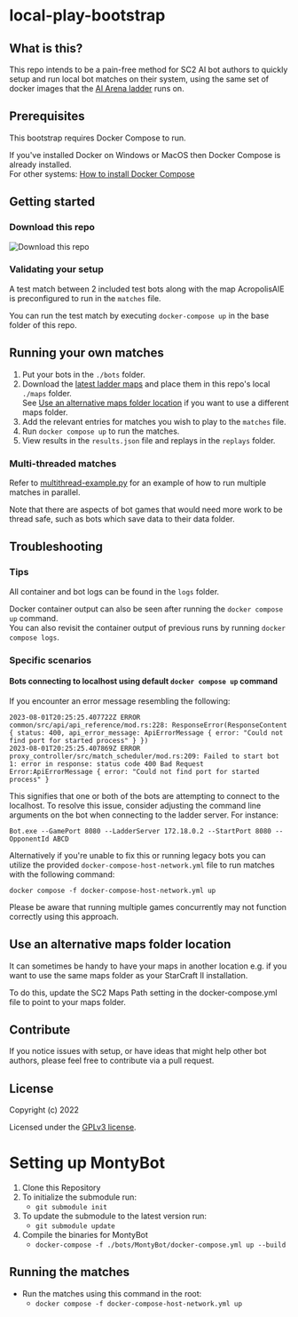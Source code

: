 # local-play-bootstrap

## What is this?

This repo intends to be a pain-free method for SC2 AI bot authors to quickly setup and run local bot matches on their system, using the same set of docker images that the [AI Arena ladder](https://aiarena.net) runs on.

## Prerequisites

This bootstrap requires Docker Compose to run.

If you've installed Docker on Windows or MacOS then Docker Compose is already installed.  
For other systems: [How to install Docker Compose](https://docs.docker.com/compose/install/)

## Getting started

### Download this repo

![Download this repo](img/download.png)

### Validating your setup

A test match between 2 included test bots along with the map AcropolisAIE is preconfigured to run in the `matches` file.

You can run the test match by executing `docker-compose up` in the base folder of this repo.

## Running your own matches

1. Put your bots in the `./bots` folder.
2. Download the [latest ladder maps](https://aiarena.net//wiki/maps/#wiki-toc-current-map-pool) and place them in this repo's local `./maps` folder.  
   See [Use an alternative maps folder location](#use-an-alternative-maps-folder-location) if you want to use a different maps folder.
3. Add the relevant entries for matches you wish to play to the `matches` file.
4. Run `docker compose up` to run the matches.
5. View results in the `results.json` file and replays in the `replays` folder.

### Multi-threaded matches

Refer to [multithread-example.py](./multithread-example.py) for an example of how to run multiple matches in parallel.

Note that there are aspects of bot games that would need more work to be thread safe,
such as bots which save data to their data folder.

## Troubleshooting

### Tips

All container and bot logs can be found in the `logs` folder.

Docker container output can also be seen after running the `docker compose up` command.  
You can also revisit the container output of previous runs by running `docker compose logs`.

### Specific scenarios

#### Bots connecting to localhost using default `docker compose up` command

If you encounter an error message resembling the following:

```
2023-08-01T20:25:25.407722Z ERROR common/src/api/api_reference/mod.rs:228: ResponseError(ResponseContent { status: 400, api_error_message: ApiErrorMessage { error: "Could not find port for started process" } })
2023-08-01T20:25:25.407869Z ERROR proxy_controller/src/match_scheduler/mod.rs:209: Failed to start bot 1: error in response: status code 400 Bad Request
Error:ApiErrorMessage { error: "Could not find port for started process" }
```

This signifies that one or both of the bots are attempting to connect to the localhost.
To resolve this issue, consider adjusting the command line arguments on the bot when
connecting to the ladder server.
For instance:

`Bot.exe --GamePort 8080 --LadderServer 172.18.0.2 --StartPort 8080 --OpponentId ABCD`

Alternatively if you're unable to fix this or running legacy bots you can utilize the
provided `docker-compose-host-network.yml` file to run matches with the following command:

`docker compose -f docker-compose-host-network.yml up`

Please be aware that running multiple games concurrently may not function correctly using this approach.

## Use an alternative maps folder location

It can sometimes be handy to have your maps in another location e.g. if you want to use the same maps folder as your StarCraft II installation.

To do this, update the SC2 Maps Path setting in the docker-compose.yml file to point to your maps folder.

## Contribute

If you notice issues with setup, or have ideas that might help other bot authors, please feel free to contribute via a pull request.

## License

Copyright (c) 2022

Licensed under the [GPLv3 license](LICENSE).

# Setting up MontyBot

1. Clone this Repository
2. To initialize the submodule run:
   - `git submodule init`
3. To update the submodule to the latest version run:
   - `git submodule update`
4. Compile the binaries for MontyBot
   - `docker-compose -f ./bots/MontyBot/docker-compose.yml up --build`

## Running the matches

- Run the matches using this command in the root:
  - `docker compose -f docker-compose-host-network.yml up`
